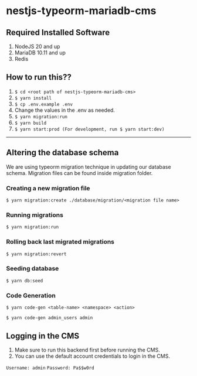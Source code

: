 # nestjs-typeorm-mariadb-cms

## Required Installed Software

1. NodeJS 20 and up
2. MariaDB 10.11 and up
3. Redis

## How to run this??

1. ``$ cd <root path of nestjs-typeorm-mariadb-cms>``
2. ``$ yarn install``
3. ``$ cp .env.example .env``
4. Change the values in the .env as needed.
5. ``$ yarn migration:run``
6. ``$ yarn build``
7. ``$ yarn start:prod (For development, run $ yarn start:dev)``

___

## Altering the database schema 
We are using typeorm migration technique in updating our database schema. Migration files can be found inside
migration folder.

### Creating a new migration file
``$ yarn migration:create ./database/migration/<migration file name>``

### Running migrations
``$ yarn migration:run `` 

### Rolling back last migrated migrations
``$ yarn migration:revert `` 

### Seeding database
``$ yarn db:seed `` 

### Code Generation
``$ yarn code-gen <table-name> <namespace> <action> `` 

``$ yarn code-gen admin_users admin `` 

## Logging in the CMS

1. Make sure to run this backend first before running the CMS.
2. You can use the default account credentials to login in the CMS.
  
``Username: admin``
``Password: Pa$$w0rd``
